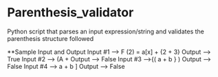 # Parenthesis_validator
Python script that parses an input expression/string and validates the parenthesis structure followed

**Sample Input and Output 
Input #1 --> F (2) = a[x] + {2 + 3}
Output --> True
Input #2 --> (A +
Output --> False
Input #3 -->{( a + b } )
Output --> False
Input #4 --> a + b ]
Output --> False
